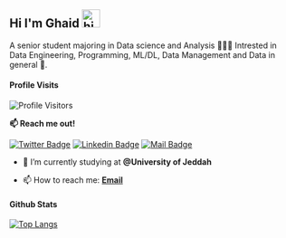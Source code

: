 ## Hi I'm Ghaid <img src="https://user-images.githubusercontent.com/1303154/88677602-1635ba80-d120-11ea-84d8-d263ba5fc3c0.gif" width="32px" height ="32px" alt="hi">

A senior student majoring in Data science and Analysis 👩🏻‍💻 Intrested in Data Engineering, Programming, ML/DL, Data Management and Data in general 🤖.

#### Profile Visits 
![Profile Visitors](https://visitor-badge.glitch.me/badge?page_id=UnknownBonita.UnknownBonita)

**:mailbox: Reach me out!**

[![Twitter Badge](https://img.shields.io/twitter/follow/ghaidesbonita?logo=twitter&style=for-the-badge&https://twitter.com/ghaidesbonita)](https://twitter.com/ghaidesbonita) [![Linkedin Badge](https://img.shields.io/badge/-Linkedin-0e76a8?style=for-the-badge&labelColor=0e76a8&logo=linkedin&logoColor=white)](https://www.linkedin.com/in/ghaid-althobaity/)  [![Mail Badge](https://img.shields.io/badge/-Email-c0392b?style=for-the-badge&labelColor=c0392b&logo=gmail&logoColor=white)](mailto:gealthobaity@gmail.com)


- 🔭 I’m currently studying at **@University of Jeddah**


- 📫 How to reach me: **[Email](mailto:gealthobaity@gmail.com)**

  
#### Github Stats

[![Top Langs](https://github-readme-stats.vercel.app/api/top-langs/?username=GAlthobaity&langs_count=8&theme=radical)](https://github.com/anuraghazra/github-readme-stats)

</details>

